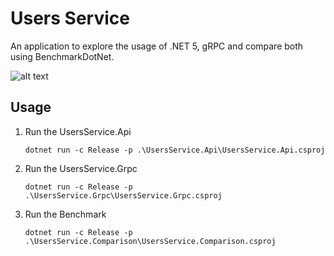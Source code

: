 # Users Service
An application to explore the usage of .NET 5, gRPC and compare both using BenchmarkDotNet.

![alt text](https://miro.medium.com/max/256/1*dQXGvdzDoIdWUfo0Mv_6GA.png "BenchmarkDotNet")

## Usage

1. Run the UsersService.Api

    `dotnet run -c Release -p .\UsersService.Api\UsersService.Api.csproj`

2. Run the UsersService.Grpc

    `dotnet run -c Release -p .\UsersService.Grpc\UsersService.Grpc.csproj`

3. Run the Benchmark

    `dotnet run -c Release -p .\UsersService.Comparison\UsersService.Comparison.csproj`
